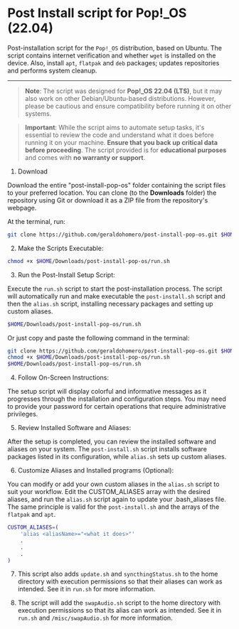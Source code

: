 # Post Install script for Pop!_OS (22.04)

Post-installation script for the `Pop!_OS` distribution, based on Ubuntu. The script contains internet verification and whether `wget` is installed on the device. Also, install `apt`, `flatpak` and `deb` packages; updates repositories and performs system cleanup.

***

>**Note**: The script was designed for **Pop!_OS 22.04 (LTS)**, but it may also work on other Debian/Ubuntu-based distributions. However, please be cautious and ensure compatibility before running it on other systems.

>**Important**: While the script aims to automate setup tasks, it's essential to review the code and understand what it does before running it on your machine. **Ensure that you back up critical data before proceeding**. The script provided is for **educational purposes** and comes with **no warranty or support**.

1. Download

Download the entire "post-install-pop-os" folder containing the script files to your preferred location. You can clone (to the **Downloads** folder) the repository using Git or download it as a ZIP file from the repository's webpage.

At the terminal, run:

```bash
git clone https://github.com/geraldohomero/post-install-pop-os.git $HOME/Downloads
```

2. Make the Scripts Executable:

```bash
chmod +x $HOME/Downloads/post-install-pop-os/run.sh
```

3. Run the Post-Install Setup Script:

Execute the `run.sh` script to start the post-installation process. The script will automatically run and make executable the `post-install.sh` script and then the `alias.sh` script, installing necessary packages and setting up custom aliases.

```bash
$HOME/Downloads/post-install-pop-os/run.sh
```

Or just copy and paste the following command in the terminal:

```bash
git clone https://github.com/geraldohomero/post-install-pop-os.git $HOME/Downloads/post-install-pop-os
chmod +x $HOME/Downloads/post-install-pop-os/run.sh
$HOME/Downloads/post-install-pop-os/run.sh
```

4. Follow On-Screen Instructions:

The setup script will display colorful and informative messages as it progresses through the installation and configuration steps. You may need to provide your password for certain operations that require administrative privileges.

5. Review Installed Software and Aliases:

After the setup is completed, you can review the installed software and aliases on your system. The `post-install.sh` script installs software packages listed in its configuration, while `alias.sh` sets up custom aliases.

6. Customize Aliases and Installed programs (Optional):

You can modify or add your own custom aliases in the `alias.sh` script to suit your workflow. Edit the CUSTOM_ALIASES array with the desired aliases, and run the `alias.sh` script again to update your .bash_aliases file. The same principle is valid for the `post-install.sh` and the arrays of the `flatpak` and `apt`. 

```bash
CUSTOM_ALIASES=(
    'alias <aliasName>="<what it does>"'
    .
    .
    .
)
```
7. This script also adds `update.sh` and `syncthingStatus.sh` to the home directory with execution permissions so that their aliases can work as intended. See it in `run.sh` for more information.

8. The script will add the `swapAudio.sh` script to the home directory with execution permissions so that its alias can work as intended. See it in `run.sh` and `/misc/swapAudio.sh` for more information.

